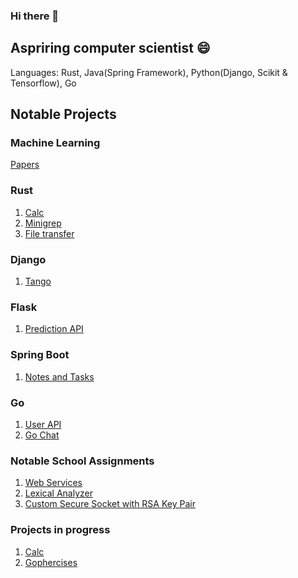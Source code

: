 ### Hi there 👋
##  Aspriring computer scientist 😄
Languages: Rust, Java(Spring Framework), Python(Django, Scikit & Tensorflow), Go

## Notable Projects
### Machine Learning
[Papers](https://github.com/Zeddling/Papers)

### Rust
1. [Calc](https://github.com/Zeddling/Calc)
2. [Minigrep](https://github.com/Zeddling/minigrep)
3. [File transfer](https://github.com/Zeddling/file-transfer)

### Django
1. [Tango](https://github.com/Zeddling/Tango)

### Flask
1. [Prediction API](https://github.com/Zeddling/BDSS/blob/main/scripts/model_bdss.ipynb)

### Spring Boot
1. [Notes and Tasks](https://github.com/Zeddling/notes_and_tasks)

### Go
1. [User API](https://github.com/Zeddling/user_api)
2. [Go Chat](https://github.com/Zeddling/Go_Chat)

### Notable School Assignments
1. [Web Services](https://github.com/Zeddling/DOWS-Assignments)
2. [Lexical Analyzer](https://github.com/Zeddling/compiler-construction)
3. [Custom Secure Socket with RSA Key Pair](https://github.com/Zeddling/DS-Assignment)

### Projects in progress
1. [Calc](https://github.com/Zeddling/Calc)
2. [Gophercises](https://github.com/Zeddling/gophercises)
<!--
**Zeddling/Zeddling** is a ✨ _special_ ✨ repository because its `README.md` (this file) appears on your GitHub profile.

Here are some ideas to get you started:

- 🔭 I’m currently working on ...
- 🌱 I’m currently learning ...
- 👯 I’m looking to collaborate on ...
- 🤔 I’m looking for help with ...
- 💬 Ask me about ...
- 📫 How to reach me: ...
- 😄 Pronouns: ...
- ⚡ Fun fact: ...
-->
